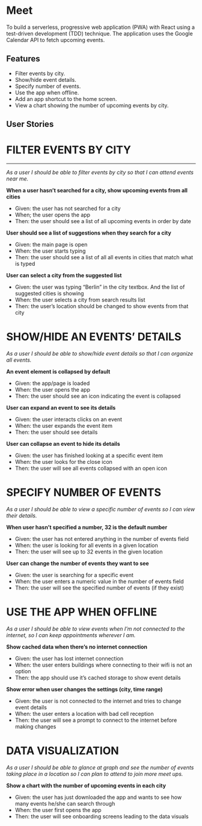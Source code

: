 
# Meet

To build a serverless, progressive web application (PWA) with React using a test-driven development (TDD) technique. The application uses the Google Calendar API to fetch upcoming events.


## Features

- Filter events by city.
- Show/hide event details.
- Specify number of events.
- Use the app when offline.
- Add an app shortcut to the home screen.
- View a chart showing the number of upcoming events by city.
## User Stories

# FILTER EVENTS BY CITY
---
*As a user I should be able to filter events by city so that I can attend events near me.*

**When a user hasn’t searched for a city, show upcoming events from all cities**
- Given: the user has not searched for a city
- When; the user opens the app
- Then: the user should see a list of all upcoming events in order by date

**User should see a list of suggestions when they search for a city**
- Given: the main page is open
- When: the user starts typing
- Then: the user should see a list of all all events in cities that match what is typed

**User can select a city from the suggested list**
- Given: the user was typing “Berlin” in the city textbox. And the list of suggested cities is showing
- When: the user selects a city from search results list
- Then: the user’s location should be changed to show events from that city

# SHOW/HIDE AN EVENTS’ DETAILS

*As a user I should be able to show/hide event details so that I can organize all events.*

**An event element is collapsed by default**
- Given: the app/page is loaded
- When: the user opens the app
- Then: the user should see an icon indicating the event is collapsed

**User can expand an event to see its details**
- Given: the user interacts clicks on an event
- When: the user expands the event item
- Then: the user should see details

**User can collapse an event to hide its details**
- Given: the user has finished looking at a specific event item
- When: the user looks for the close icon
- Then: the user will see all events collapsed with an open icon

# SPECIFY NUMBER OF EVENTS

*As a user I should be able to view a specific number of events so I can view their details.*

**When user hasn’t specified a number, 32 is the default number**
- Given: the user has not entered anything in the number of events field
- When: the user is looking for all events in a given location
- Then: the user will see up to 32 events in the given location

**User can change the number of events they want to see**
- Given: the user is searching for a specific event
- When: the user enters a numeric value in the number of events field
- Then: the user will see the specified number of events (if they exist) 


# USE THE APP WHEN OFFLINE

*As a user I should be able to view events when I’m not connected to the internet, so I can keep appointments wherever I am.*

**Show cached data when there’s no internet connection**
- Given: the user has lost internet connection
- When: the user enters buildings where connecting to their wifi is not an option
- Then: the app should use it’s cached storage to show event details

**Show error when user changes the settings (city, time range)**
- Given: the user is not connected to the internet and tries to change event details
- When: the user enters a location with bad cell reception
- Then: the user will see a prompt to connect to the internet before making changes

# DATA VISUALIZATION

*As a user I should be able to glance at graph and see the number of events taking place in a location so I can plan to attend to join more meet ups.*

**Show a chart with the number of upcoming events in each city**
- Given: the user has just downloaded the app and wants to see how many events he/she can search through
- When: the user first opens the app
- Then: the user will see onboarding screens leading to the data visuals

  
